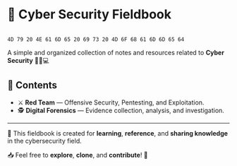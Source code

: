 # 📘 Cyber Security Fieldbook
```

4D 79 20 4E 61 6D 65 20 69 73 20 4D 6F 68 61 6D 6D 65 64
```

A simple and organized collection of notes and resources related to **Cyber Security** 🕵️‍♂️💻

## 📂 Contents

- ⚔️ **Red Team** — Offensive Security, Pentesting, and Exploitation.  
- 🕵️ **Digital Forensics** — Evidence collection, analysis, and investigation.
  
---

🔐 This fieldbook is created for **learning**, **reference**, and **sharing knowledge** in the cybersecurity field.

📥 Feel free to **explore**, **clone**, and **contribute**! 🚀

